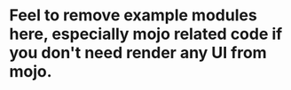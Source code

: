 # Feel to remove example modules here, especially mojo related code if you don't need render any UI from mojo.